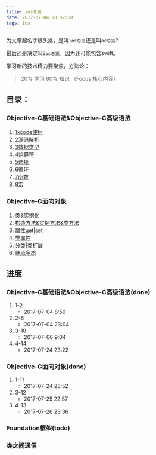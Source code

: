 ```yaml
---
title: ios总览
date: 2017-07-04 00:52:59
tags: ios
---
```


为文章起名字很头疼，是叫`ios总览`还是叫`oc总览`?

最后还是决定叫`ios总览`，因为还可能包含swift。

学习新的技术精力要聚焦，方法论：

> 20% 学习 80% 知识 （Focus 核心内容）

## 目录：

### Objective-C基础语法&Objective-C高级语法

1. [1xcode使用](/2017/07/04/ios基础-xcode使用/)
1. [2源码解析](/2017/07/04/ios基础-xcode第一个源码解析/)
1. [3数据类型](/2017/07/06/ios基础-数据类型/)
1. [4运算符](/2017/07/24/ios基础-4运算符/)
1. [5选择](/2017/07/24/ios基础-5选择/)
1. [6循环](/2017/07/25/ios基础-6循环/)
1. [7函数](/2017/07/25/ios基础-7函数/)
1. [8宏](/2017/07/25/ios基础-8宏/)

### Objective-C面向对象

1. [类&实例化](/2017/07/26/ios基础-3-1类&实例化/)
1. [构造方法&实例方法&类方法](/2017/07/26/ios基础-3-2构造方法&实例方法&类方法/)
1. [属性get|set](/2017/07/26/ios基础-3-3属性get%7Cset/)
1. [类属性](/2017/07/26/ios基础-3-4类属性/)
1. [分类|类扩展](/2017/07/26/ios基础-3-5分类%7C类扩展/)
1. [继承多态](/2017/07/26/ios基础-3-6继承多态/)



## 进度

### Objective-C基础语法&Objective-C高级语法(done)
1. 1-2
    - 2017-07-04 8:50
1. 2-6
    - 2017-07-04 23:04
1. 3-10
    - 2017-07-06 9:04
1. 4-14
    - 2017-07-24 23:22
    
### Objective-C面向对象(done)
1. 1-11
    - 2017-07-24 23:52
1. 3-12
    - 2017-07-25 22:57
1. 4-13
    - 2017-07-26 23:36

### Foundation框架(todo)

### 类之间通信
